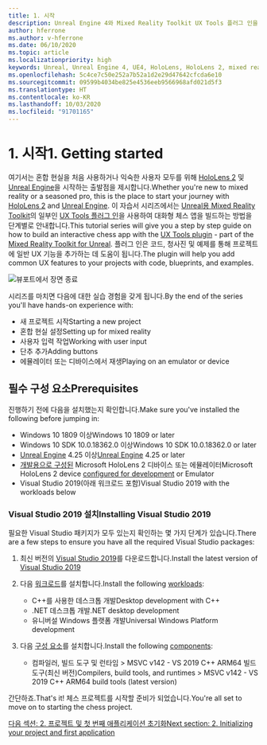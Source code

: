 ```yaml
---
title: 1. 시작
description: Unreal Engine 4와 Mixed Reality Toolkit UX Tools 플러그 인을 사용하여 간단한 체스 앱을 만드는 자습서 시리즈 1/6부
author: hferrone
ms.author: v-hferrone
ms.date: 06/10/2020
ms.topic: article
ms.localizationpriority: high
keywords: Unreal, Unreal Engine 4, UE4, HoloLens, HoloLens 2, mixed reality, 자습서, 시작, mrtk, uxt, UX Tools, 설명서
ms.openlocfilehash: 5c4ce7c50e252a7b52a1d2e29d47642cfcda6e10
ms.sourcegitcommit: 09599b4034be825e4536eeb9566968afd021d5f3
ms.translationtype: HT
ms.contentlocale: ko-KR
ms.lasthandoff: 10/03/2020
ms.locfileid: "91701165"
---
```

# <a name="1-getting-started"></a><span data-ttu-id="87544-104">1. 시작</span><span class="sxs-lookup"><span data-stu-id="87544-104">1. Getting started</span></span>

<span data-ttu-id="87544-105">여기서는 혼합 현실을 처음 사용하거나 익숙한 사용자 모두를 위해 [HoloLens 2](https://docs.microsoft.com/windows/mixed-reality/) 및 [Unreal Engine](https://www.unrealengine.com/en-US/)을 시작하는 출발점을 제시합니다.</span><span class="sxs-lookup"><span data-stu-id="87544-105">Whether you're new to mixed reality or a seasoned pro, this is the place to start your journey with [HoloLens 2](https://docs.microsoft.com/windows/mixed-reality/) and [Unreal Engine](https://www.unrealengine.com/en-US/).</span></span> <span data-ttu-id="87544-106">이 자습서 시리즈에서는 [Unreal용 Mixed Reality Toolkit](https://github.com/microsoft/MixedRealityToolkit-Unreal)의 일부인 [UX Tools 플러그 인](https://github.com/microsoft/MixedReality-UXTools-Unreal)을 사용하여 대화형 체스 앱을 빌드하는 방법을 단계별로 안내합니다.</span><span class="sxs-lookup"><span data-stu-id="87544-106">This tutorial series will give you a step by step guide on how to build an interactive chess app with the [UX Tools plugin](https://github.com/microsoft/MixedReality-UXTools-Unreal) - part of the [Mixed Reality Toolkit for Unreal](https://github.com/microsoft/MixedRealityToolkit-Unreal).</span></span> <span data-ttu-id="87544-107">플러그 인은 코드, 청사진 및 예제를 통해 프로젝트에 일반 UX 기능을 추가하는 데 도움이 됩니다.</span><span class="sxs-lookup"><span data-stu-id="87544-107">The plugin will help you add common UX features to your projects with code, blueprints, and examples.</span></span> 

![뷰포트에서 장면 종료](images/unreal-uxt/5-endscene.PNG)

<span data-ttu-id="87544-109">시리즈를 마치면 다음에 대한 실습 경험을 갖게 됩니다.</span><span class="sxs-lookup"><span data-stu-id="87544-109">By the end of the series you'll have hands-on experience with:</span></span>
* <span data-ttu-id="87544-110">새 프로젝트 시작</span><span class="sxs-lookup"><span data-stu-id="87544-110">Starting a new project</span></span>
* <span data-ttu-id="87544-111">혼합 현실 설정</span><span class="sxs-lookup"><span data-stu-id="87544-111">Setting up for mixed reality</span></span>
* <span data-ttu-id="87544-112">사용자 입력 작업</span><span class="sxs-lookup"><span data-stu-id="87544-112">Working with user input</span></span>
* <span data-ttu-id="87544-113">단추 추가</span><span class="sxs-lookup"><span data-stu-id="87544-113">Adding buttons</span></span>
* <span data-ttu-id="87544-114">에뮬레이터 또는 디바이스에서 재생</span><span class="sxs-lookup"><span data-stu-id="87544-114">Playing on an emulator or device</span></span>


## <a name="prerequisites"></a><span data-ttu-id="87544-115">필수 구성 요소</span><span class="sxs-lookup"><span data-stu-id="87544-115">Prerequisites</span></span>
<span data-ttu-id="87544-116">진행하기 전에 다음을 설치했는지 확인합니다.</span><span class="sxs-lookup"><span data-stu-id="87544-116">Make sure you've installed the following before jumping in:</span></span>
* <span data-ttu-id="87544-117">Windows 10 1809 이상</span><span class="sxs-lookup"><span data-stu-id="87544-117">Windows 10 1809 or later</span></span>
* <span data-ttu-id="87544-118">Windows 10 SDK 10.0.18362.0 이상</span><span class="sxs-lookup"><span data-stu-id="87544-118">Windows 10 SDK 10.0.18362.0 or later</span></span>
* <span data-ttu-id="87544-119">[Unreal Engine](https://www.unrealengine.com/en-US/get-now) 4.25 이상</span><span class="sxs-lookup"><span data-stu-id="87544-119">[Unreal Engine](https://www.unrealengine.com/en-US/get-now) 4.25 or later</span></span>
* <span data-ttu-id="87544-120">[개발용으로 구성된](../../platform-capabilities-and-apis/using-visual-studio.md#enabling-developer-mode) Microsoft HoloLens 2 디바이스 또는 에뮬레이터</span><span class="sxs-lookup"><span data-stu-id="87544-120">Microsoft HoloLens 2 device [configured for development](../../platform-capabilities-and-apis/using-visual-studio.md#enabling-developer-mode) or Emulator</span></span>
* <span data-ttu-id="87544-121">Visual Studio 2019(아래 워크로드 포함)</span><span class="sxs-lookup"><span data-stu-id="87544-121">Visual Studio 2019 with the workloads below</span></span>

### <a name="installing-visual-studio-2019"></a><span data-ttu-id="87544-122">Visual Studio 2019 설치</span><span class="sxs-lookup"><span data-stu-id="87544-122">Installing Visual Studio 2019</span></span>
<span data-ttu-id="87544-123">필요한 Visual Studio 패키지가 모두 있는지 확인하는 몇 가지 단계가 있습니다.</span><span class="sxs-lookup"><span data-stu-id="87544-123">There are a few steps to ensure you have all the required Visual Studio packages:</span></span>
1. <span data-ttu-id="87544-124">최신 버전의 [Visual Studio 2019](https://visualstudio.microsoft.com/downloads/)를 다운로드합니다.</span><span class="sxs-lookup"><span data-stu-id="87544-124">Install the latest version of [Visual Studio 2019](https://visualstudio.microsoft.com/downloads/)</span></span>
2. <span data-ttu-id="87544-125">다음 [워크로드](https://docs.microsoft.com/visualstudio/install/modify-visual-studio?#modify-workloads)를 설치합니다.</span><span class="sxs-lookup"><span data-stu-id="87544-125">Install the following [workloads](https://docs.microsoft.com/visualstudio/install/modify-visual-studio?#modify-workloads):</span></span>
    * <span data-ttu-id="87544-126">C++를 사용한 데스크톱 개발</span><span class="sxs-lookup"><span data-stu-id="87544-126">Desktop development with C++</span></span>
    * <span data-ttu-id="87544-127">.NET 데스크톱 개발</span><span class="sxs-lookup"><span data-stu-id="87544-127">.NET desktop development</span></span>
    * <span data-ttu-id="87544-128">유니버설 Windows 플랫폼 개발</span><span class="sxs-lookup"><span data-stu-id="87544-128">Universal Windows Platform development</span></span>

3. <span data-ttu-id="87544-129">다음 [구성 요소](https://docs.microsoft.com/visualstudio/install/modify-visual-studio?#modify-individual-components)를 설치합니다.</span><span class="sxs-lookup"><span data-stu-id="87544-129">Install the following [components](https://docs.microsoft.com/visualstudio/install/modify-visual-studio?#modify-individual-components):</span></span>
    * <span data-ttu-id="87544-130">컴파일러, 빌드 도구 및 런타임 > MSVC v142 - VS 2019 C++ ARM64 빌드 도구(최신 버전)</span><span class="sxs-lookup"><span data-stu-id="87544-130">Compilers, build tools, and runtimes > MSVC v142 - VS 2019 C++ ARM64 build tools (latest version)</span></span>

<span data-ttu-id="87544-131">간단하죠.</span><span class="sxs-lookup"><span data-stu-id="87544-131">That's it!</span></span> <span data-ttu-id="87544-132">체스 프로젝트를 시작할 준비가 되었습니다.</span><span class="sxs-lookup"><span data-stu-id="87544-132">You're all set to move on to starting the chess project.</span></span>

[<span data-ttu-id="87544-133">다음 섹션: 2. 프로젝트 및 첫 번째 애플리케이션 초기화</span><span class="sxs-lookup"><span data-stu-id="87544-133">Next section: 2. Initializing your project and first application</span></span>](unreal-uxt-ch2.md)